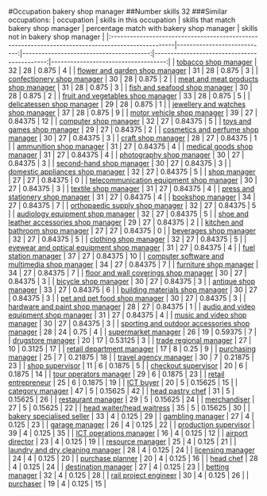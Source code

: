 #Occupation bakery shop manager
##Number skills 32
###Similar occupations:
| occupation                                                                                        |   skills in this occupation |   skills that match bakery shop manager |   percentage match with bakery shop manager |   skills not in bakery shop manager |
|:--------------------------------------------------------------------------------------------------|----------------------------:|----------------------------------------:|--------------------------------------------:|------------------------------------:|
| [tobacco shop manager](tobacco_shop_manager.md)                                                   |                          32 |                                      28 |                                     0.875   |                                   4 |
| [flower and garden shop manager](flower_and_garden_shop_manager.md)                               |                          31 |                                      28 |                                     0.875   |                                   3 |
| [confectionery shop manager](confectionery_shop_manager.md)                                       |                          30 |                                      28 |                                     0.875   |                                   2 |
| [meat and meat products shop manager](meat_and_meat_products_shop_manager.md)                     |                          31 |                                      28 |                                     0.875   |                                   3 |
| [fish and seafood shop manager](fish_and_seafood_shop_manager.md)                                 |                          30 |                                      28 |                                     0.875   |                                   2 |
| [fruit and vegetables shop manager](fruit_and_vegetables_shop_manager.md)                         |                          33 |                                      28 |                                     0.875   |                                   5 |
| [delicatessen shop manager](delicatessen_shop_manager.md)                                         |                          29 |                                      28 |                                     0.875   |                                   1 |
| [jewellery and watches shop manager](jewellery_and_watches_shop_manager.md)                       |                          37 |                                      28 |                                     0.875   |                                   9 |
| [motor vehicle shop manager](motor_vehicle_shop_manager.md)                                       |                          39 |                                      27 |                                     0.84375 |                                  12 |
| [computer shop manager](computer_shop_manager.md)                                                 |                          32 |                                      27 |                                     0.84375 |                                   5 |
| [toys and games shop manager](toys_and_games_shop_manager.md)                                     |                          29 |                                      27 |                                     0.84375 |                                   2 |
| [cosmetics and perfume shop manager](cosmetics_and_perfume_shop_manager.md)                       |                          30 |                                      27 |                                     0.84375 |                                   3 |
| [craft shop manager](craft_shop_manager.md)                                                       |                          28 |                                      27 |                                     0.84375 |                                   1 |
| [ammunition shop manager](ammunition_shop_manager.md)                                             |                          31 |                                      27 |                                     0.84375 |                                   4 |
| [medical goods shop manager](medical_goods_shop_manager.md)                                       |                          31 |                                      27 |                                     0.84375 |                                   4 |
| [photography shop manager](photography_shop_manager.md)                                           |                          30 |                                      27 |                                     0.84375 |                                   3 |
| [second-hand shop manager](second-hand_shop_manager.md)                                           |                          30 |                                      27 |                                     0.84375 |                                   3 |
| [domestic appliances shop manager](domestic_appliances_shop_manager.md)                           |                          32 |                                      27 |                                     0.84375 |                                   5 |
| [shop manager](shop_manager.md)                                                                   |                          27 |                                      27 |                                     0.84375 |                                   0 |
| [telecommunication equipment shop manager](telecommunication_equipment_shop_manager.md)           |                          30 |                                      27 |                                     0.84375 |                                   3 |
| [textile shop manager](textile_shop_manager.md)                                                   |                          31 |                                      27 |                                     0.84375 |                                   4 |
| [press and stationery shop manager](press_and_stationery_shop_manager.md)                         |                          31 |                                      27 |                                     0.84375 |                                   4 |
| [bookshop manager](bookshop_manager.md)                                                           |                          34 |                                      27 |                                     0.84375 |                                   7 |
| [orthopaedic supply shop manager](orthopaedic_supply_shop_manager.md)                             |                          32 |                                      27 |                                     0.84375 |                                   5 |
| [audiology equipment shop manager](audiology_equipment_shop_manager.md)                           |                          32 |                                      27 |                                     0.84375 |                                   5 |
| [shoe and leather accessories shop manager](shoe_and_leather_accessories_shop_manager.md)         |                          29 |                                      27 |                                     0.84375 |                                   2 |
| [kitchen and bathroom shop manager](kitchen_and_bathroom_shop_manager.md)                         |                          27 |                                      27 |                                     0.84375 |                                   0 |
| [beverages shop manager](beverages_shop_manager.md)                                               |                          32 |                                      27 |                                     0.84375 |                                   5 |
| [clothing shop manager](clothing_shop_manager.md)                                                 |                          32 |                                      27 |                                     0.84375 |                                   5 |
| [eyewear and optical equipment shop manager](eyewear_and_optical_equipment_shop_manager.md)       |                          31 |                                      27 |                                     0.84375 |                                   4 |
| [fuel station manager](fuel_station_manager.md)                                                   |                          37 |                                      27 |                                     0.84375 |                                  10 |
| [computer software and multimedia shop manager](computer_software_and_multimedia_shop_manager.md) |                          34 |                                      27 |                                     0.84375 |                                   7 |
| [furniture shop manager](furniture_shop_manager.md)                                               |                          34 |                                      27 |                                     0.84375 |                                   7 |
| [floor and wall coverings shop manager](floor_and_wall_coverings_shop_manager.md)                 |                          30 |                                      27 |                                     0.84375 |                                   3 |
| [bicycle shop manager](bicycle_shop_manager.md)                                                   |                          30 |                                      27 |                                     0.84375 |                                   3 |
| [antique shop manager](antique_shop_manager.md)                                                   |                          33 |                                      27 |                                     0.84375 |                                   6 |
| [building materials shop manager](building_materials_shop_manager.md)                             |                          30 |                                      27 |                                     0.84375 |                                   3 |
| [pet and pet food shop manager](pet_and_pet_food_shop_manager.md)                                 |                          30 |                                      27 |                                     0.84375 |                                   3 |
| [hardware and paint shop manager](hardware_and_paint_shop_manager.md)                             |                          28 |                                      27 |                                     0.84375 |                                   1 |
| [audio and video equipment shop manager](audio_and_video_equipment_shop_manager.md)               |                          31 |                                      27 |                                     0.84375 |                                   4 |
| [music and video shop manager](music_and_video_shop_manager.md)                                   |                          30 |                                      27 |                                     0.84375 |                                   3 |
| [sporting and outdoor accessories shop manager](sporting_and_outdoor_accessories_shop_manager.md) |                          28 |                                      24 |                                     0.75    |                                   4 |
| [supermarket manager](supermarket_manager.md)                                                     |                          26 |                                      19 |                                     0.59375 |                                   7 |
| [drugstore manager](drugstore_manager.md)                                                         |                          20 |                                      17 |                                     0.53125 |                                   3 |
| [trade regional manager](trade_regional_manager.md)                                               |                          27 |                                      10 |                                     0.3125  |                                  17 |
| [retail department manager](retail_department_manager.md)                                         |                          17 |                                       8 |                                     0.25    |                                   9 |
| [purchasing manager](purchasing_manager.md)                                                       |                          25 |                                       7 |                                     0.21875 |                                  18 |
| [travel agency manager](travel_agency_manager.md)                                                 |                          30 |                                       7 |                                     0.21875 |                                  23 |
| [shop supervisor](shop_supervisor.md)                                                             |                          11 |                                       6 |                                     0.1875  |                                   5 |
| [checkout supervisor](checkout_supervisor.md)                                                     |                          20 |                                       6 |                                     0.1875  |                                  14 |
| [tour operators manager](tour_operators_manager.md)                                               |                          29 |                                       6 |                                     0.1875  |                                  23 |
| [retail entrepreneur](retail_entrepreneur.md)                                                     |                          25 |                                       6 |                                     0.1875  |                                  19 |
| [ICT buyer](ICT_buyer.md)                                                                         |                          20 |                                       5 |                                     0.15625 |                                  15 |
| [category manager](category_manager.md)                                                           |                          47 |                                       5 |                                     0.15625 |                                  42 |
| [head pastry chef](head_pastry_chef.md)                                                           |                          31 |                                       5 |                                     0.15625 |                                  26 |
| [restaurant manager](restaurant_manager.md)                                                       |                          29 |                                       5 |                                     0.15625 |                                  24 |
| [merchandiser](merchandiser.md)                                                                   |                          27 |                                       5 |                                     0.15625 |                                  22 |
| [head waiter/head waitress](head_waiter-head_waitress.md)                                         |                          35 |                                       5 |                                     0.15625 |                                  30 |
| [bakery specialised seller](bakery_specialised_seller.md)                                         |                          33 |                                       4 |                                     0.125   |                                  29 |
| [gambling manager](gambling_manager.md)                                                           |                          27 |                                       4 |                                     0.125   |                                  23 |
| [garage manager](garage_manager.md)                                                               |                          26 |                                       4 |                                     0.125   |                                  22 |
| [production supervisor](production_supervisor.md)                                                 |                          39 |                                       4 |                                     0.125   |                                  35 |
| [ICT operations manager](ICT_operations_manager.md)                                               |                          16 |                                       4 |                                     0.125   |                                  12 |
| [airport director](airport_director.md)                                                           |                          23 |                                       4 |                                     0.125   |                                  19 |
| [resource manager](resource_manager.md)                                                           |                          25 |                                       4 |                                     0.125   |                                  21 |
| [laundry and dry cleaning manager](laundry_and_dry_cleaning_manager.md)                           |                          28 |                                       4 |                                     0.125   |                                  24 |
| [licensing manager](licensing_manager.md)                                                         |                          24 |                                       4 |                                     0.125   |                                  20 |
| [purchase planner](purchase_planner.md)                                                           |                          20 |                                       4 |                                     0.125   |                                  16 |
| [head chef](head_chef.md)                                                                         |                          28 |                                       4 |                                     0.125   |                                  24 |
| [destination manager](destination_manager.md)                                                     |                          27 |                                       4 |                                     0.125   |                                  23 |
| [betting manager](betting_manager.md)                                                             |                          32 |                                       4 |                                     0.125   |                                  28 |
| [rail project engineer](rail_project_engineer.md)                                                 |                          30 |                                       4 |                                     0.125   |                                  26 |
| [purchaser](purchaser.md)                                                                         |                          19 |                                       4 |                                     0.125   |                                  15 |
